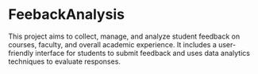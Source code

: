 # FeebackAnalysis
This project aims to collect, manage, and analyze student feedback on courses, faculty, and overall academic experience. It includes a user-friendly interface for students to submit feedback and uses data analytics techniques to evaluate responses.
